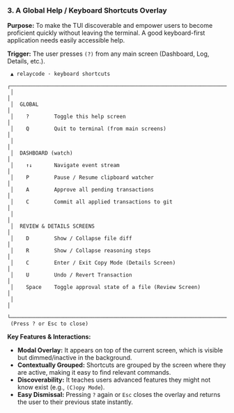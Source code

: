 

### 3. A Global Help / Keyboard Shortcuts Overlay

**Purpose:** To make the TUI discoverable and empower users to become proficient quickly without leaving the terminal. A good keyboard-first application needs easily accessible help.

**Trigger:** The user presses `(?)` from any main screen (Dashboard, Log, Details, etc.).

```
 ▲ relaycode · keyboard shortcuts
 ┌────────────────────────────────────────────────────────────────────────────┐
 │                                                                            │
 │  GLOBAL                                                                    │
 │    ?        Toggle this help screen                                        │
 │    Q        Quit to terminal (from main screens)                           │
 │                                                                            │
 │  DASHBOARD (watch)                                                         │
 │    ↑↓       Navigate event stream                                          │
 │    P        Pause / Resume clipboard watcher                               │
 │    A        Approve all pending transactions                               │
 │    C        Commit all applied transactions to git                         │
 │                                                                            │
 │  REVIEW & DETAILS SCREENS                                                  │
 │    D        Show / Collapse file diff                                      │
 │    R        Show / Collapse reasoning steps                                │
 │    C        Enter / Exit Copy Mode (Details Screen)                        │
 │    U        Undo / Revert Transaction                                      │
 │    Space    Toggle approval state of a file (Review Screen)                │
 │                                                                            │
 └────────────────────────────────────────────────────────────────────────────┘
 (Press ? or Esc to close)
```

**Key Features & Interactions:**
*   **Modal Overlay:** It appears on top of the current screen, which is visible but dimmed/inactive in the background.
*   **Contextually Grouped:** Shortcuts are grouped by the screen where they are active, making it easy to find relevant commands.
*   **Discoverability:** It teaches users advanced features they might not know exist (e.g., `(C)opy Mode`).
*   **Easy Dismissal:** Pressing `?` again or `Esc` closes the overlay and returns the user to their previous state instantly.
